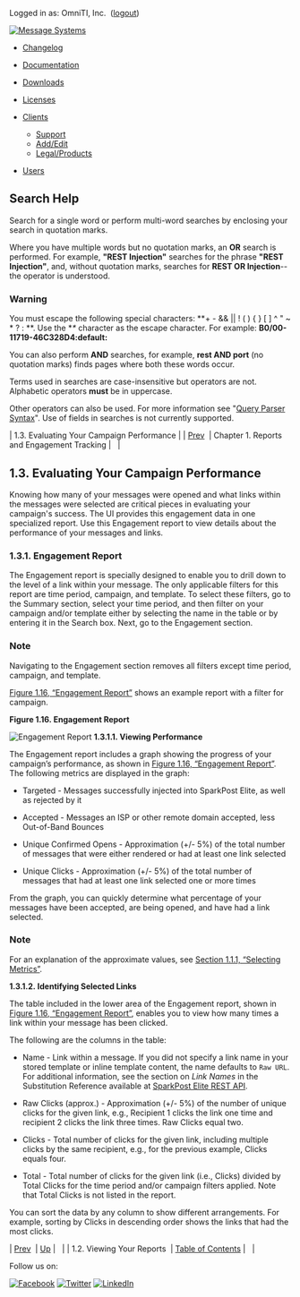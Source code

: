 Logged in as: OmniTI, Inc.  ([logout](https://support.messagesystems.com/logout.php))

[![Message Systems](https://support.messagesystems.com/images/ms-white205.png)](https://support.messagesystems.com/start.php) 

*   [Changelog](https://support.messagesystems.com/start.php?show=changelog)
*   [Documentation](https://support.messagesystems.com/docs/)
*   [Downloads](https://support.messagesystems.com/start.php)

*   [Licenses](https://support.messagesystems.com/license_summary.php)
*   <a href="">Clients</a>
    *   [Support](https://support.messagesystems.com/cs.php)
    *   [Add/Edit](https://support.messagesystems.com/edit_client.php)
    *   [Legal/Products](https://support.messagesystems.com/edit_products.php)
*   [Users](https://support.messagesystems.com/edit_customer.php)

## Search Help

Search for a single word or perform multi-word searches by enclosing your search in quotation marks.

Where you have multiple words but no quotation marks, an **OR** search is performed. For example, **"REST Injection"** searches for the phrase **"REST Injection"**, and, without quotation marks, searches for **REST OR Injection**--the operator is understood.

### Warning

You must escape the following special characters: **+ - && || ! ( ) { } [ ] ^ " ~ * ? : \**. Use the **\** character as the escape character. For example: **B0/00-11719-46C328D4\:default\:**

You can also perform **AND** searches, for example, **rest AND port** (no quotation marks) finds pages where both these words occur.

Terms used in searches are case-insensitive but operators are not. Alphabetic operators **must** be in uppercase.

Other operators can also be used. For more information see "[Query Parser Syntax](https://lucene.apache.org/core/old_versioned_docs/versions/3_0_0/queryparsersyntax.html)". Use of fields in searches is not currently supported.

| 1.3. Evaluating Your Campaign Performance |
| [Prev](mmc-ui.reports.viewing.reports.php)  | Chapter 1. Reports and Engagement Tracking |   |

## 1.3. Evaluating Your Campaign Performance

Knowing how many of your messages were opened and what links within the messages were selected are critical pieces in evaluating your campaign's success. The UI provides this engagement data in one specialized report. Use this Engagement report to view details about the performance of your messages and links.

### 1.3.1. Engagement Report

The Engagement report is specially designed to enable you to drill down to the level of a link within your message. The only applicable filters for this report are time period, campaign, and template. To select these filters, go to the Summary section, select your time period, and then filter on your campaign and/or template either by selecting the name in the table or by entering it in the Search box. Next, go to the Engagement section.

### Note

Navigating to the Engagement section removes all filters except time period, campaign, and template.

[Figure 1.16, “Engagement Report”](mmc-ui.reports.evaluating.campaign.performance.php#figure_engagement_report "Figure 1.16. Engagement Report") shows an example report with a filter for campaign.

<a name="figure_engagement_report"></a>

**Figure 1.16. Engagement Report**

![Engagement Report](images/engagement_report.png)
**1.3.1.1. Viewing Performance**

The Engagement report includes a graph showing the progress of your campaign’s performance, as shown in [Figure 1.16, “Engagement Report”](mmc-ui.reports.evaluating.campaign.performance.php#figure_engagement_report "Figure 1.16. Engagement Report"). The following metrics are displayed in the graph:

*   Targeted - Messages successfully injected into SparkPost Elite, as well as rejected by it

*   Accepted - Messages an ISP or other remote domain accepted, less Out-of-Band Bounces

*   Unique Confirmed Opens - Approximation (+/- 5%) of the total number of messages that were either rendered or had at least one link selected

*   Unique Clicks - Approximation (+/- 5%) of the total number of messages that had at least one link selected one or more times

From the graph, you can quickly determine what percentage of your messages have been accepted, are being opened, and have had a link selected.

### Note

For an explanation of the approximate values, see [Section 1.1.1, “Selecting Metrics”](mmc-ui.reports.php#mmc-ui.reports.select.metrics "1.1.1. Selecting Metrics").

**1.3.1.2. Identifying Selected Links**

The table included in the lower area of the Engagement report, shown in [Figure 1.16, “Engagement Report”](mmc-ui.reports.evaluating.campaign.performance.php#figure_engagement_report "Figure 1.16. Engagement Report"), enables you to view how many times a link within your message has been clicked.

The following are the columns in the table:

*   Name - Link within a message. If you did not specify a link name in your stored template or inline template content, the name defaults to `Raw URL`. For additional information, see the section on *Link Names*       in the Substitution Reference available at [SparkPost Elite REST API](https://support.messagesystems.com/docs/web-rest/v1_mmcapi.html).

*   Raw Clicks (approx.) - Approximation (+/- 5%) of the number of unique clicks for the given link, e.g., Recipient 1 clicks the link one time and recipient 2 clicks the link three times. Raw Clicks equal two.

*   Clicks - Total number of clicks for the given link, including multiple clicks by the same recipient, e.g., for the previous example, Clicks equals four.

*   Total - Total number of clicks for the given link (i.e., Clicks) divided by Total Clicks for the time period and/or campaign filters applied. Note that Total Clicks is not listed in the report.

You can sort the data by any column to show different arrangements. For example, sorting by Clicks in descending order shows the links that had the most clicks.

| [Prev](mmc-ui.reports.viewing.reports.php)  | [Up](mmc-ui.reports.php) |   |
| 1.2. Viewing Your Reports  | [Table of Contents](index.php) |   |

Follow us on:

[![Facebook](https://support.messagesystems.com/images/icon-facebook.png)](http://www.facebook.com/messagesystems) [![Twitter](https://support.messagesystems.com/images/icon-twitter.png)](http://twitter.com/#!/MessageSystems) [![LinkedIn](https://support.messagesystems.com/images/icon-linkedin.png)](http://www.linkedin.com/company/message-systems)
